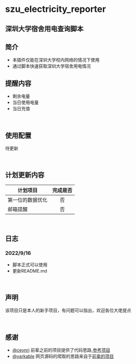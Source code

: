 # szu_electricity_reporter 
## 深圳大学宿舍用电查询脚本

## 简介
- 本插件仅能在深圳大学校内网络的情况下使用
- 通过脚本快速获取深圳大学宿舍用电情况

## 提醒内容
- 剩余电量
- 当日使用电量
- 当日充值

<br/>

## 使用配置

待更新

<br/>

## 计划更新内容
| 计划项目        | 完成是否 |
|-------------|:----:|
| 第一位的数据优化    |  否   |
| 邮箱提醒        |  否   |

<br/>

## 日志
### 2022/9/16 
- 脚本正式可以使用
- 更新README.md

<br/>

## 声明
该项目只是本人的新手项目，有问题可以指出，欢迎各位大佬提点

<br/>

## 感谢
- [@ceynri](https://github.com/ceynri) 前辈之前的项目提供了代码思路,[参考项目](https://github.com/ceynri/szu-electricity-reporter) 
- [@yarkable](https://github.com/yarkable) 网页源码的爬取的思路来自于[前辈的项目](https://github.com/yarkable/szu-newsboard-spider)
